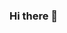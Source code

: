 ### Hi there 👋

<!--
**smatvyeyev/smatvyeyev** is a ✨ _special_ ✨ repository because its `README.md` (this file) appears on your GitHub profile.

Sergiy Matvyeyev CV		
Phone: 	+380667664023					         Born in: 1974
Address: Kharkiv
SUMMARY
Configuration Manager with more than 16 years experience in IT system-administration and infrastructure configuration (planning, building, extending and support) up to enterprise level.
Experienced in MS/Linux server technologies, Virtualization, Storage systems, BCP/DRP.
Demonstrated ability to work as good team-member, lead a project specified activities, collaborate and communicate with team and customers.
SKILLS AND EXPERIENCE
	16	Intermediate/ expert
	
Operating Systems		
UNIX (Linux) 		
Windows Server (2016/2012/2008/2003/2000)		
Technologies and tools 
		
VMWARE vSphere (ESX/ESXi 4.0-6.x; up to enterprise editions), MS HyperV, Citrix XenApp;
Cloud services - Amazon AWS, Windows Azure
Hosting/Cloud - Rackspace, Digital Ocean, Hetzner
MS Active Directory, MS SQL server (2008/2012),
MS TMG server 2010(ISA 2006),
MS TFS (2008/2010),
MS SharePoint server (2007/2010).
WEB servers (Apache, Nginx, Microsoft IIS)
TCP/IP (DNS, DHCP, HTTP/HTTPS, FTP), LAN, Firewall (NAT, PAT, VPN, ACL).
RAID (0,1,10, 0+1, 5, 6, 50, 60),
NFS, ISCSI, FC
Scripting - MS PowerShell, VMWARE PowerCLI, Bash
Client-Server antivirus system (Microsoft, Symantec, MCafee)
Backup servers software. (Symantec, Veaam Backup&Replication) Disks/Storage management tools.
Google APPS
Atlasssian JIRA, Confluence, Bitbucket/Stash (server&cloud)
GIT, Gitlab, SVN
LDAP/SAMBA
MySQL, MongoDB		
Foreign Languages	-can read, write and communicate;
EDUCATION
Engineer designer-technologist of RED 
(Designing and technology of radioelectronic devices)
1996
Kharkiv National University of Radio and Electronics (KHNURE), Kharkiv, Ukraine
CERTIFICATES
MCPS: Microsoft Certified Professional
Certification Date - Dec 2007 
 
WORK EXPERIENCE
[Indicate your work places in the descending order – most recent first]
“Sigma Software LLC” (Kharkiv, Ukraine). 10/2016 – present
Configuration Manager
[“PSD2HTM / W3 Ukraine” (Kharkiv, Ukraine). 03/2015 – 08/2016]
            sr. System Administrator          
[“GlobalLogic” (Kharkiv, Ukraine). 02/2008 – 03/2015]
Senior Consultant - IT Systems

[“Validio Ukraine” (Kharkiv, Ukraine). 03/2006 – 02/2008]
Senior IT support engineer

[“«SNS» Ltd. Kharkiv” (Kharkiv, Ukraine). 04/2001 – 02/2006]
System administrator

[“«Agrobaza» Ltd.” (Kharkiv, Ukraine). 05/1999 – 03/2001]
System administrator

DOMAIN AREAS
IT infrastructure 

PROJECT EXPERIENCE 

PSD2HTM / W3 Ukraine 
sr. System Administrator
Administration and deploying servers (AMI Linux/Cent OS/Ubuntu)
Hosting services management (Rackspace, DigitalOcean, Hetzner)
WEB services/servers administration and management (Apache, Nginx)
GAPPS management (app, users, groups, resources)
AWS - planing, deploying, implementation, migration, administration (EC2, RDS, S3/Glaicer, VPS, Route 53)
Atlassian JIRA/Confluence/Bitbucket (server and cloud) - planing, deploying, implementation, migration, administration;

GlobalLogic 
Senior Consultant - IT Systems
[ Senior IT support engineer, Associate Consultant - It Infrastructure. SeniorConsultant - IT Systems]
Planning, deploying, installation, configuration and management of virtual environment(VMWARE vSphere (ESX/ESXi
4.0-6.0; Essentials plus, Standard, Enterprise editions), MS HyperV)
BCP&DRP planning and implementation for core company IT infrastructure services.
IT infrastructure management and monitoring (virtual and physical).
Planning, deploying, installation, configuration SAN/NAS infrastructure (VNX 5300 systems, CX4 and AX4 systems,
VNXe, NetApp)
Management and monitoring SAN/NAS infrastructure.
MS Sharepoint server administration
MS TFS administration and deployment.
MS SQL server administration and deployment
MS AD and permissions management.
DNS, DHCP management.
Regular system administrator tasks. IT consulting, team project management.
IT helpdesk/User support (L2/L3 support) at Virtual infrastructure and HW level, OS, Desktop Applications, Server
applications.

Validio Ukraine 
Senior IT support engineer
[IT support engineer, Senior IT support engineer.]
IT helpdesk/User support (L1/L2 support) at HW level, OS level, Desktop Applications, Server applications.
Setup and deploy of Desktop and Server applications.
Assembling, PC/Server platforms setup and testing, bugfixing, troubleshooting and postanalyze.
Installation and configuration of server OS (Windowsfamily), installation and configuration of desktop OS.
Installation and configuration of virtual environment.
IT infrastructure monitoring.
LAN cable system deployment and testing.
Support of system network printing.
IT consulting 
«SNS» Ltd. Kharkiv
System administrator
Installation and support of Windows 2000/2003, Mail server, File Server - Linux/Samba server, MS SQL server.
LAN cable system deployment and support. Integration of remote officesand client (RAS, VPN).
Information security organizing and audit.
Users support. Assembling PC, testing and installation software and OS on PC.
Telephone network deployment, installation, setup and configuration PBX Panasonic KX TA308.
Manager - [Process management].

«Agrobaza» Ltd. [Kharkiv]
System administrator
Windows NT domain support, Terminal server, File Server, 1C administration. Deployment and support LAN.
Deployment and support of telecommunications. Information security organizing and audit.
Assembling PC, testing, installation software and OS on PC.
![image](https://user-images.githubusercontent.com/30805877/236702738-8899c856-768a-4e34-911f-f9419c83c638.png)
